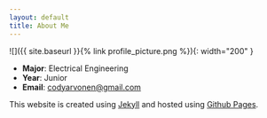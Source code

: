 ```yaml
---
layout: default
title: About Me
---
```

![]({{ site.baseurl }}{% link profile_picture.png %}){: width="200" }
* **Major**: Electrical Engineering
* **Year**: Junior
* **Email**: codyarvonen@gmail.com



This website is created using [Jekyll](https://jekyllrb.com/) and hosted using [Github Pages](https://pages.github.com/).